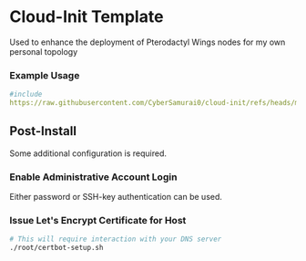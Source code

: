 # Cloud-Init Template
Used to enhance the deployment of Pterodactyl Wings nodes for my own personal topology

### Example Usage
```yaml
#include
https://raw.githubusercontent.com/CyberSamurai0/cloud-init/refs/heads/main/samurai-instance.sh
```

## Post-Install
Some additional configuration is required.
### Enable Administrative Account Login
Either password or SSH-key authentication can be used.
### Issue Let's Encrypt Certificate for Host
```bash
# This will require interaction with your DNS server
./root/certbot-setup.sh
```
